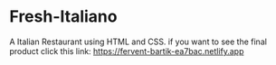 # Fresh-Italiano
A Italian Restaurant using HTML and CSS. if you want to see the final product click this link: https://fervent-bartik-ea7bac.netlify.app
